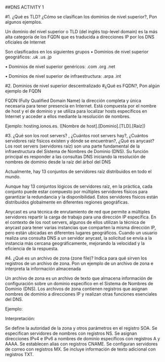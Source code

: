 ##DNS ACTIVITY 1



#1. ¿Qué es TLD? ¿Cómo se clasifican los dominios de nivel superior?, Pon algunos ejemplos.


Un dominio del nivel superior o TLD (del inglés top-level domain) es la más alta categoría de los FQDN que es traducida a direcciones IP por los DNS oficiales de Internet

Son clasificados en los siguientes grupos
•	Dominios de nivel superior geográficos: .uk .us .jp

•	Dominios de nivel superior genéricos: .com .org .net

•	Dominios de nivel superior de infraestructura: .arpa .int 

#2. Dominios de nivel superior descentralizado
#¿Qué es FQDN?, Pon algún ejemplo de FQDN

FQDN (Fully Qualified Domain Name) la dirección completa y única necesaria para tener presencia en Internet. Está compuesta por el nombre de host y el de dominio y se utiliza para localizar hosts específicos en Internet y acceder a ellos mediante la resolución de nombres.

Ejemplo:
hosting.ionos.es. ([Nombre de host].[Dominio].[TLD].[Raíz])


#3. ¿Qué son los root servers? , ¿Cuántos root servers hay?, ¿Cuántos servidores raíz físicos existen y dónde se encuentran?, ¿Qué es anycast?
Los root servers (servidores raíz) son una parte fundamental de la infraestructura del Sistema de Nombres de Dominio (DNS). Su función principal es responder a las consultas DNS iniciando la resolución de nombres de dominio desde la raíz del árbol del DNS

Actualmente, hay 13 conjuntos de servidores raíz distribuidos en todo el mundo.

Aunque hay 13 conjuntos lógicos de servidores raíz, en la práctica, cada conjunto puede estar compuesto por múltiples servidores físicos para garantizar la redundancia y la disponibilidad. Estos servidores físicos están distribuidos globalmente en diferentes regiones geográficas.

Anycast es una técnica de enrutamiento de red que permite a múltiples servidores repartir la carga de trabajo para una dirección IP específica. En el contexto de los root servers, algunos de ellos utilizan la técnica de anycast para tener varias instancias que comparten la misma dirección IP, pero están ubicadas en diferentes lugares geográficos. Cuando un usuario realiza una consulta DNS a un servidor anycast, la solicitud se envía a la instancia más cercana geográficamente, mejorando la velocidad y la eficiencia de la respuesta.

#4. ¿Qué es un archivo de zona (zone file)? Indica para qué sirven los registros de un archivo de zona. Pon un ejemplo de un archivo de zona e interpreta la información almacenada

Un archivo de zona es un archivo de texto que almacena información de configuración sobre un dominio específico en el Sistema de Nombres de Dominio (DNS). Los archivos de zona contienen registros que asignan nombres de dominio a direcciones IP y realizan otras funciones esenciales del DNS.

Ejemplo:

 

Interpretación:

Se define la autoridad de la zona y otros parámetros en el registro SOA.
Se especifican servidores de nombres con registros NS.
Se asignan direcciones IPv4 e IPv6 a nombres de dominio específicos con registros A y AAAA.
Se establecen alias con registros CNAME.
Se configuran servidores de correo con registros MX.
Se incluye información de texto adicional con registros TXT.

